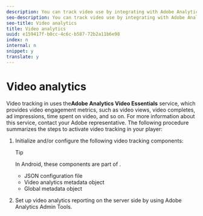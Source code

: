 ```yaml
---
description: You can track video use by integrating with Adobe Analytics.
seo-description: You can track video use by integrating with Adobe Analytics.
seo-title: Video analytics
title: Video analytics
uuid: e159417f-b0cc-4c6c-b587-72b2a11b6e98
index: n
internal: n
snippet: y
translate: y
---
```


# Video analytics

Video tracking in  <!-- PH element: phrases/primetime-sdk-name --> uses the**Adobe Analytics Video Essentials** service, which provides video engagement metrics, such as video views, video completes, ad impressions, time spent on video, and so on. For more information about this service, contact your Adobe representative. 
The following procedure summarizes the steps to activate video tracking in your player:

1. Initialize and/or configure the following video tracking components: 
   >[!TIP]
   >
   >In Android, these components are part of <!-- PH element: phrases/primetime-sdk-name --> .


    * JSON configuration file
    * Video analytics metadata object
    * Global metadata object

1. Set up video analytics reporting on the server side by using Adobe Analytics Admin Tools.
